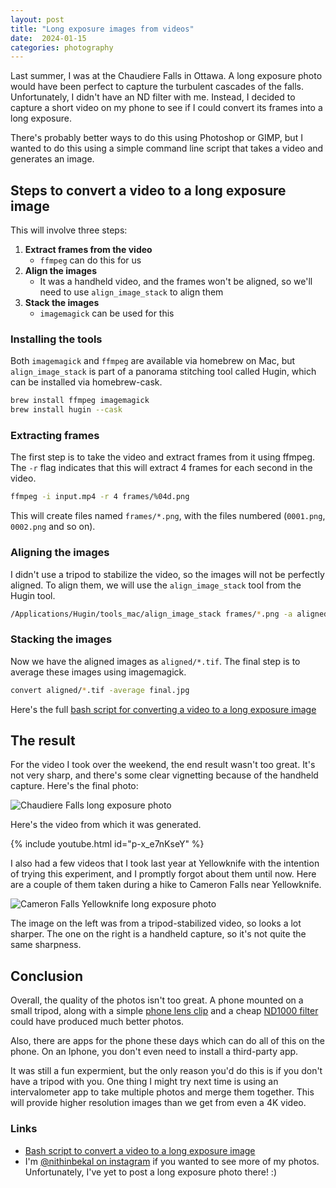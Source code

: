 ```yaml
---
layout: post
title: "Long exposure images from videos"
date:  2024-01-15
categories: photography
---
```


Last summer,
I was at the Chaudiere Falls in Ottawa.
A long exposure photo
would have been perfect
to capture the turbulent cascades of the falls.
Unfortunately,
I didn't have an ND filter with me.
Instead, I decided to capture a short video
on my phone
to see if I could
convert its frames into a long exposure.

There's probably better ways to do this
using Photoshop or GIMP,
but I wanted to do this
using a simple command line script
that takes a video
and generates an image.

## Steps to convert a video to a long exposure image

This will involve three steps:

1. **Extract frames from the video**
   - `ffmpeg` can do this for us
1. **Align the images**
   - It was a handheld video,
     and the frames won't be aligned,
     so we'll need to use `align_image_stack`
     to align them
1. **Stack the images**
   - `imagemagick` can be used for this

### Installing the tools

Both `imagemagick` and `ffmpeg`
are available via homebrew on Mac,
but `align_image_stack`
is part of a panorama stitching tool called Hugin,
which can be installed via homebrew-cask.

```bash
brew install ffmpeg imagemagick
brew install hugin --cask
```

### Extracting frames

The first step is to take the video and extract frames from it using ffmpeg.
The `-r` flag indicates that this will extract 4 frames for each second in the video.

```bash
ffmpeg -i input.mp4 -r 4 frames/%04d.png
```

This will create files named `frames/*.png`,
with the files numbered
(`0001.png`, `0002.png` and so on).

### Aligning the images

I didn't use a tripod to stabilize the video,
so the images will not be perfectly aligned.
To align them,
we will use the `align_image_stack` tool from the Hugin tool.

```bash
/Applications/Hugin/tools_mac/align_image_stack frames/*.png -a aligned/a -v
```

### Stacking the images

Now we have the aligned images as `aligned/*.tif`.
The final step is to average these images using imagemagick.

```bash
convert aligned/*.tif -average final.jpg
```

Here's the full
[bash script for converting a video to a long exposure image](https://gist.github.com/nithinbekal/b58260c342b92d9b62615a2ccb1e926b)

## The result

For the video I took over the weekend,
the end result wasn't too great.
It's not very sharp,
and there's some clear vignetting
because of the handheld capture.
Here's the final photo:

<img loading="lazy" alt="Chaudiere Falls long exposure photo" src="https://s3.amazonaws.com/nithinbekal.com/blog/long-exposure-video/chaudiere-falls-long-exposure.webp">

Here's the video
from which it was generated.

{% include youtube.html id="p-x_e7nKseY" %}

I also had a few videos
that I took last year at Yellowknife
with the intention of trying this experiment,
and I promptly forgot about them until now.
Here are a couple of them
taken during a hike to Cameron Falls near Yellowknife.

<img loading="lazy" alt="Cameron Falls Yellowknife long exposure photo" src="https://s3.amazonaws.com/nithinbekal.com/blog/long-exposure-video/yellowknife-cameron-falls-long-exposure.webp">

The image on the left
was from a tripod-stabilized video,
so looks a lot sharper.
The one on the right
is a handheld capture,
so it's not quite the same sharpness.

## Conclusion

Overall, the quality of the photos isn't too great.
A phone mounted on a small tripod,
along with a simple
[phone lens clip](https://amzn.to/3S26kqT)
and a cheap [ND1000 filter](https://amzn.to/3ShOod7)
could have produced much better photos.

Also, there are apps for the phone these days
which can do all of this on the phone.
On an Iphone,
you don't even need to install
a third-party app.

It was still a fun expermient,
but the only reason you'd do this
is if you don't have a tripod with you.
One thing I might try next time
is using an intervalometer app
to take multiple photos
and merge them together.
This will provide
higher resolution images
than we get from even a 4K video.

### Links

- [Bash script to convert a video to a long exposure image](https://gist.github.com/nithinbekal/b58260c342b92d9b62615a2ccb1e926b)
- I'm [@nithinbekal on instagram](https://www.instagram.com/nithinbekal)
  if you wanted to see more of my photos.
  Unfortunately,
  I've yet to post a long exposure photo there! :)
